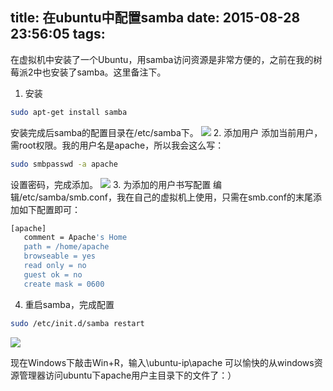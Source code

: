 title: 在ubuntu中配置samba
date: 2015-08-28 23:56:05
tags:
---

在虚拟机中安装了一个Ubuntu，用samba访问资源是非常方便的，之前在我的树莓派2中也安装了samba。这里备注下。

1. 安装
```bash
sudo apt-get install samba
```
安装完成后samba的配置目录在/etc/samba下。
![](/images/ubuntu-samba/1.png)
2. 添加用户
添加当前用户，需root权限。我的用户名是apache，所以我会这么写：
```bash
sudo smbpasswd -a apache
```
设置密码，完成添加。
![](/images/ubuntu-samba/2.png)
3. 为添加的用户书写配置
编辑/etc/samba/smb.conf，我在自己的虚拟机上使用，只需在smb.conf的末尾添加如下配置即可：
```bash
[apache]
   comment = Apache's Home
   path = /home/apache
   browseable = yes
   read only = no
   guest ok = no
   create mask = 0600
```
4. 重启samba，完成配置
```bash
sudo /etc/init.d/samba restart
```
![](/images/ubuntu-samba/3.png)


现在Windows下敲击Win+R，输入\\ubuntu-ip\apache
可以愉快的从windows资源管理器访问ubuntu下apache用户主目录下的文件了：）

